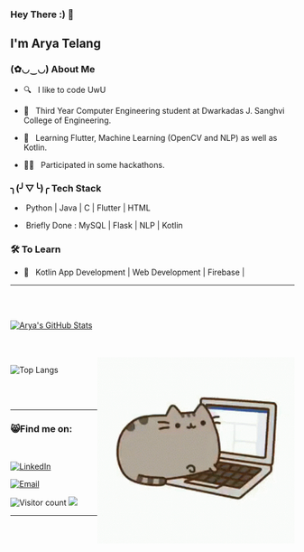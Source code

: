 ### Hey There :) 👋<h2> I'm Arya Telang</h2>

<!--<img align='right' src="https://media.giphy.com/media/M9gbBd9nbDrOTu1Mqx/giphy.gif" width="230">-->

<h3> (✿◡‿◡) About Me </h3>



- 🔍 &nbsp; I like to code UwU

- 🥴 &nbsp; Third Year Computer Engineering student at Dwarkadas J. Sanghvi College of Engineering.

- 🦋 &nbsp; Learning Flutter, Machine Learning (OpenCV and NLP) as well as Kotlin.

- 🐻‍❄ &nbsp; Participated in some hackathons.



<h3>╮(╯▽╰)╭ Tech Stack</h3>



- &nbsp;Python | Java | C | Flutter | HTML 

- &nbsp;Briefly Done : MySQL | Flask | NLP | Kotlin  


<!--

- 🛢 &nbsp; MySQL | MongoDB

- 🔧 &nbsp; Git | Markdown | Selenium | Tidyverse

- 🖥 &nbsp; Illustrator| Photoshop | InDesign

-->



<h3>🛠 To Learn</h3>

- 🔧 &nbsp; Kotlin App Development | Web Development | Firebase | 

<hr>



<br/><br/>

[![Arya's GitHub Stats](https://streak-stats.demolab.com/?user=AryaTelang)](https://git.io/streak-stats)

<br/>

<br/>

<img src="https://github.com/AryaTelang/AryaTelang/blob/main/gato-cat.gif" width="350" align='right'>

![Top Langs](https://github-readme-stats.vercel.app/api/top-langs/?username=AryaTelang&show_icons=true)

<br><br>



<hr>



<h3> 😸Find me on: </h3>

<br>



<p align="center">


<a href="https://www.linkedin.com/in/arya-telang-a4148222a"><img alt="LinkedIn" src="https://img.shields.io/badge/LinkedIn-Arya%20Telang-blue?style=flat-square&logo=linkedin"></a>

<a href="mailto:aryatel26@gmail.com"><img alt="Email" src="https://img.shields.io/badge/Email-aryatel26@gmail.com-blue?style=flat-square&logo=gmail"></a>

</p>





![Visitor count](https://visitor-badge.laobi.icu/badge?page_id=AryaTelang.AryaTelang)   <img src="https://media.giphy.com/media/dxn6fRlTIShoeBr69N/giphy.gif" width="30">





<hr>
